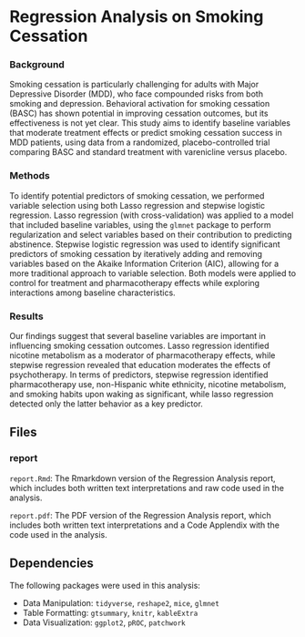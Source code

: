 # Regression Analysis on Smoking Cessation

### Background
Smoking cessation is particularly challenging for adults with Major Depressive Disorder (MDD), who face compounded risks from both smoking and depression. Behavioral activation for smoking cessation (BASC) has shown potential in improving cessation outcomes, but its effectiveness is not yet clear. This study aims to identify baseline variables that moderate treatment effects or predict smoking cessation success in MDD patients, using data from a randomized, placebo-controlled trial comparing BASC and standard treatment with varenicline versus placebo.

### Methods
To identify potential predictors of smoking cessation, we performed variable selection using both Lasso regression and stepwise logistic regression. Lasso regression (with cross-validation) was applied to a model that included baseline variables, using the `glmnet` package to perform regularization and select variables based on their contribution to predicting abstinence. Stepwise logistic regression was used to identify significant predictors of smoking cessation by iteratively adding and removing variables based on the Akaike Information Criterion (AIC), allowing for a more traditional approach to variable selection. Both models were applied to control for treatment and pharmacotherapy effects while exploring interactions among baseline characteristics.

### Results
Our findings suggest that several baseline variables are important in influencing smoking cessation outcomes. Lasso regression identified nicotine metabolism as a moderator of pharmacotherapy effects, while stepwise regression revealed that education moderates the effects of psychotherapy. In terms of predictors, stepwise regression identified pharmacotherapy use, non-Hispanic white ethnicity, nicotine metabolism, and smoking habits upon waking as significant, while lasso regression detected only the latter behavior as a key predictor.

## Files
### report
`report.Rmd`: The Rmarkdown version of the Regression Analysis report, which includes both written text interpretations and raw code used in the analysis. 

`report.pdf`: The PDF version of the Regression Analysis report, which includes both written text interpretations and a Code Applendix with the code used in the analysis. 


## Dependencies

The following packages were used in this analysis: 

 - Data Manipulation: `tidyverse`, `reshape2`, `mice`, `glmnet` 
 - Table Formatting: `gtsummary`, `knitr`, `kableExtra`
 - Data Visualization: `ggplot2`, `pROC`, `patchwork`
